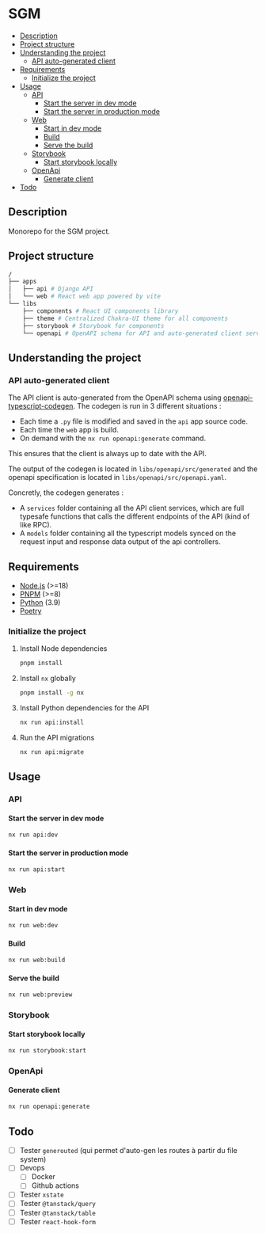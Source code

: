 # SGM

- [Description](#description)
- [Project structure](#project-structure)
- [Understanding the project](#understanding-the-project)
  - [API auto-generated client](#api-auto-generated-client)
- [Requirements](#requirements)
  - [Initialize the project](#initialize-the-project)
- [Usage](#usage)
  - [API](#api)
    - [Start the server in dev mode](#start-the-server-in-dev-mode)
    - [Start the server in production mode](#start-the-server-in-production-mode)
  - [Web](#web)
    - [Start in dev mode](#start-in-dev-mode)
    - [Build](#build)
    - [Serve the build](#serve-the-build)
  - [Storybook](#storybook)
    - [Start storybook locally](#start-storybook-locally)
  - [OpenApi](#openapi)
    - [Generate client](#generate-client)
- [Todo](#todo)

## Description

Monorepo for the SGM project.

## Project structure

``` bash
/
├── apps 
│   ├── api # Django API
│   └── web # React web app powered by vite
└── libs
    ├── components # React UI components library
    ├── theme # Centralized Chakra-UI theme for all components
    ├── storybook # Storybook for components
    └── openapi # OpenAPI schema for API and auto-generated client services and typescript models
```

## Understanding the project

### API auto-generated client

The API client is auto-generated from the OpenAPI schema using [openapi-typescript-codegen](https://github.com/ferdikoomen/openapi-typescript-codegen).
The codegen is run in 3 different situations :
- Each time a `.py` file is modified and saved in the `api` app source code.
- Each time the `web` app is build.
- On demand with the `nx run openapi:generate` command.

This ensures that the client is always up to date with the API.

The output of the codegen is located in `libs/openapi/src/generated` and the openapi specification is located in `libs/openapi/src/openapi.yaml`.

Concretly, the codegen generates :
- A `services` folder containing all the API client services, which are full typesafe functions that calls the different endpoints of the API (kind of like RPC).
- A `models` folder containing all the typescript models synced on the request input and response data output of the api controllers.

## Requirements

- [Node.js](https://nodejs.org/en/) (>=18)
- [PNPM](https://pnpm.io/) (>=8)
- [Python](https://www.python.org/) (3.9)
- [Poetry](https://python-poetry.org/)

### Initialize the project

1. Install Node dependencies
    ```bash
    pnpm install
    ```
2. Install `nx` globally
    ```bash
    pnpm install -g nx
    ```
3. Install Python dependencies for the API
    ```bash
    nx run api:install 
    ```
4. Run the API migrations
    ```bash
    nx run api:migrate
    ```

## Usage

### API

#### Start the server in dev mode
```bash
nx run api:dev
```

#### Start the server in production mode
```bash
nx run api:start
```

### Web

#### Start in dev mode
```bash
nx run web:dev
```

#### Build
```bash
nx run web:build
```

#### Serve the build
```bash
nx run web:preview
```

### Storybook

#### Start storybook locally
```bash
nx run storybook:start
```

### OpenApi

#### Generate client
```bash
nx run openapi:generate
```

## Todo

- [ ] Tester `generouted` (qui permet d'auto-gen les routes à partir du file system)
- [ ] Devops
    - [ ] Docker
    - [ ] Github actions
- [ ] Tester `xstate`
- [ ] Tester `@tanstack/query`
- [ ] Tester `@tanstack/table`
- [ ] Tester `react-hook-form`